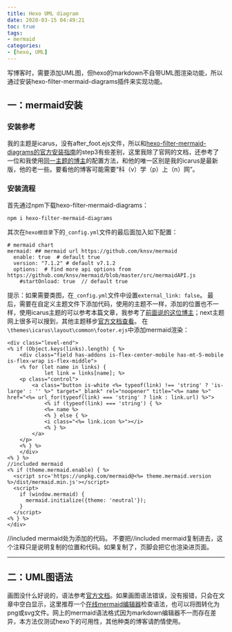 ```yaml
---
title: Hexo UML diagram
date: 2020-03-15 04:49:21
toc: true
tags: 
- mermaid
categories:
- [hexo, UML]
---
```

写博客时，需要添加UML图，但hexo的markdown不自带UML图渲染功能，所以通过安装hexo-filter-mermaid-diagrams插件来实现功能。
<!-- more -->
## 一：mermaid安装
### 安装参考
我的主题是icarus，没有after_foot.ejs文件，所以和[hexo-filter-mermaid-diagrams的官方安装指南](https://github.com/webappdevelp/hexo-filter-mermaid-diagrams)的step3有些差别，这里我除了官网的文档，还参考了一位和我使用[同一主题的博主](https://maologue.com/Create-diagrams-on-Hexo-with-mermaid/)的配置方法，和他的唯一区别是我的icarus是最新版，他的老一些。要看他的博客可能需要“科（v）学（p）上（n）网”。
### 安装流程
首先通过npm下载hexo-filter-mermaid-diagrams：
```
npm i hexo-filter-mermaid-diagrams
```
其次在`hexo根目录`下的`_config.yml`文件的最后面加入如下配置：
```
# mermaid chart
mermaid: ## mermaid url https://github.com/knsv/mermaid
  enable: true  # default true
  version: "7.1.2" # default v7.1.2
  options:  # find more api options from https://github.com/knsv/mermaid/blob/master/src/mermaidAPI.js
    #startOnload: true  // default true
```
提示：如果需要类图，在`_config.yml`文件中设置`external_link: false`。
最后，需要在自定义主题文件下添加代码，使用的主题不一样，添加的位置也不一样，使用icarus主题的可以参考本篇文章，我参考了[前面说的这位博主](https://maologue.com/Create-diagrams-on-Hexo-with-mermaid/)；next主题网上很多可以搜到，其他主题移步[官方文档查看](https://github.com/webappdevelp/hexo-filter-mermaid-diagrams)。
在`\themes\icarus\layout\common\footer.ejs`中添加mermaid渲染：
```
<div class="level-end">
<% if (Object.keys(links).length) { %>
    <div class="field has-addons is-flex-center-mobile has-mt-5-mobile is-flex-wrap is-flex-middle">
    <% for (let name in links) {
            let link = links[name]; %>
    <p class="control">
        <a class="button is-white <%= typeof(link) !== 'string' ? 'is-large' : '' %>" target="_blank" rel="noopener" title="<%= name %>" href="<%= url_for(typeof(link) === 'string' ? link : link.url) %>">
            <% if (typeof(link) === 'string') { %>
            <%= name %>
            <% } else { %>
            <i class="<%= link.icon %>"></i>
            <% } %>
        </a>
    </p>
    <% } %>
    </div>
<% } %>
//included mermaid
<% if (theme.mermaid.enable) { %>
  <script src='https://unpkg.com/mermaid@<%= theme.mermaid.version %>/dist/mermaid.min.js'></script>
  <script>
    if (window.mermaid) {
      mermaid.initialize({theme: 'neutral'});
    }
  </script>
<% } %>
</div>
```
//included mermaid处为添加的代码。
不要把//included mermaid复制进去，这个注释只是说明复制的位置和代码。如果复制了，页脚会把它也渲染进页面。

---
## 二：UML图语法
画图没什么好说的，语法参考[官方文档](https://mermaid-js.github.io/mermaid/#/)。如果画图语法错误，没有报错，只会在文章中空白显示，这里推荐一个[在线mermaid编辑器](https://mermaidjs.github.io/mermaid-live-editor/ )检查语法，也可以将图转化为png或svg文件。网上的mermaid语法格式因为markdown编辑器不一而存在差异，本方法仅测试hexo下的可用性，其他种类的博客请酌情使用。
